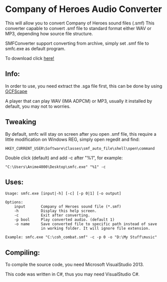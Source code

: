 # Company of Heroes Audio Converter
This will allow you to convert Company of Heroes sound files (.smf) This converter capable to convert .smf file to standard format either WAV or MP3, depending how source file structure.

SMFConverter support converting from archive, simply set .smf file to smfc.exe as default program.

To download click [here!](https://drive.google.com/file/d/0B_nmcRzQ-bL9bi1Ba0pQZDZwNDA/edit?usp=sharing)

## Info:
In order to use, you need extract the .sga file first, this can be done by using [GCFScape](http://nemesis.thewavelength.net/index.php?p=26)

A player that can play WAV (IMA ADPCM) or MP3, usually it installed by default, you may not to worries.


## Tweaking
By default, smfc will stay on screen after you open .smf file, this require a little modification on Windows REG, simply open regedit and find:
```
HKEY_CURRENT_USER\Software\Classes\smf_auto_file\shell\open\command
```
Double click (default) and add -c after "%1", for example:
```
"C:\Users\Anime4000\Desktop\smfc.exe" "%1" -c
```

## Uses:
```
Usage: smfc.exe [input|-h] [-c] [-p 0|1] [-o output]

Options:
    input       Company of Heroes sound file (*.smf)
    -h          Display this help screen.
    -c          Exit after converting.
    -p bool     Play converted audio. (default 1)
    -o name     Save converted file to specific path instead of save
                in working folder. It will ignore file extension.

Example: smfc.exe "C:\coh_combat.smf" -c -p 0 -o "D:\My Stuff\music"
```

## Compiling:
To compile the source code, you need Microsoft VisualStudio 2013.

This code was written in C#, thus you may need VisualStudio C#.